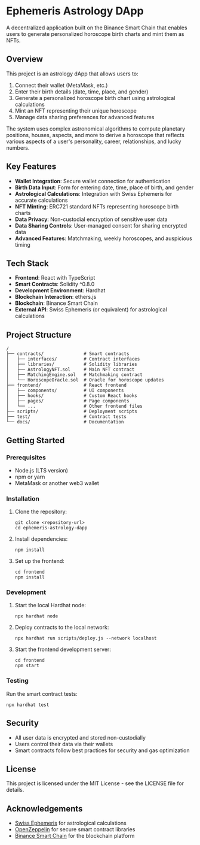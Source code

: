 # Ephemeris Astrology DApp

A decentralized application built on the Binance Smart Chain that enables users to generate personalized horoscope birth charts and mint them as NFTs.

## Overview

This project is an astrology dApp that allows users to:

1. Connect their wallet (MetaMask, etc.)
2. Enter their birth details (date, time, place, and gender)
3. Generate a personalized horoscope birth chart using astrological calculations
4. Mint an NFT representing their unique horoscope
5. Manage data sharing preferences for advanced features

The system uses complex astronomical algorithms to compute planetary positions, houses, aspects, and more to derive a horoscope that reflects various aspects of a user's personality, career, relationships, and lucky numbers.

## Key Features

- **Wallet Integration**: Secure wallet connection for authentication
- **Birth Data Input**: Form for entering date, time, place of birth, and gender
- **Astrological Calculations**: Integration with Swiss Ephemeris for accurate calculations
- **NFT Minting**: ERC721 standard NFTs representing horoscope birth charts
- **Data Privacy**: Non-custodial encryption of sensitive user data
- **Data Sharing Controls**: User-managed consent for sharing encrypted data
- **Advanced Features**: Matchmaking, weekly horoscopes, and auspicious timing

## Tech Stack

- **Frontend**: React with TypeScript
- **Smart Contracts**: Solidity ^0.8.0
- **Development Environment**: Hardhat
- **Blockchain Interaction**: ethers.js
- **Blockchain**: Binance Smart Chain
- **External API**: Swiss Ephemeris (or equivalent) for astrological calculations

## Project Structure

```
/
├── contracts/               # Smart contracts
│   ├── interfaces/          # Contract interfaces
│   ├── libraries/           # Solidity libraries
│   ├── AstrologyNFT.sol     # Main NFT contract
│   ├── MatchingEngine.sol   # Matchmaking contract
│   └── HoroscopeOracle.sol  # Oracle for horoscope updates
├── frontend/                # React frontend
│   ├── components/          # UI components
│   ├── hooks/               # Custom React hooks
│   ├── pages/               # Page components
│   └── ...                  # Other frontend files
├── scripts/                 # Deployment scripts
├── test/                    # Contract tests
└── docs/                    # Documentation
```

## Getting Started

### Prerequisites

- Node.js (LTS version)
- npm or yarn
- MetaMask or another web3 wallet

### Installation

1. Clone the repository:
   ```
   git clone <repository-url>
   cd ephemeris-astrology-dapp
   ```

2. Install dependencies:
   ```
   npm install
   ```

3. Set up the frontend:
   ```
   cd frontend
   npm install
   ```

### Development

1. Start the local Hardhat node:
   ```
   npx hardhat node
   ```

2. Deploy contracts to the local network:
   ```
   npx hardhat run scripts/deploy.js --network localhost
   ```

3. Start the frontend development server:
   ```
   cd frontend
   npm start
   ```

### Testing

Run the smart contract tests:
```
npx hardhat test
```

## Security

- All user data is encrypted and stored non-custodially
- Users control their data via their wallets
- Smart contracts follow best practices for security and gas optimization

## License

This project is licensed under the MIT License - see the LICENSE file for details.

## Acknowledgements

- [Swiss Ephemeris](https://www.astro.com/swisseph/swephinfo_e.htm) for astrological calculations
- [OpenZeppelin](https://openzeppelin.com/) for secure smart contract libraries
- [Binance Smart Chain](https://www.binance.org/en/smartChain) for the blockchain platform